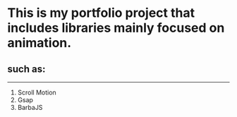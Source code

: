 # This is my portfolio project that includes libraries mainly focused on animation.

## such as:

---

1. Scroll Motion
2. Gsap
3. BarbaJS
